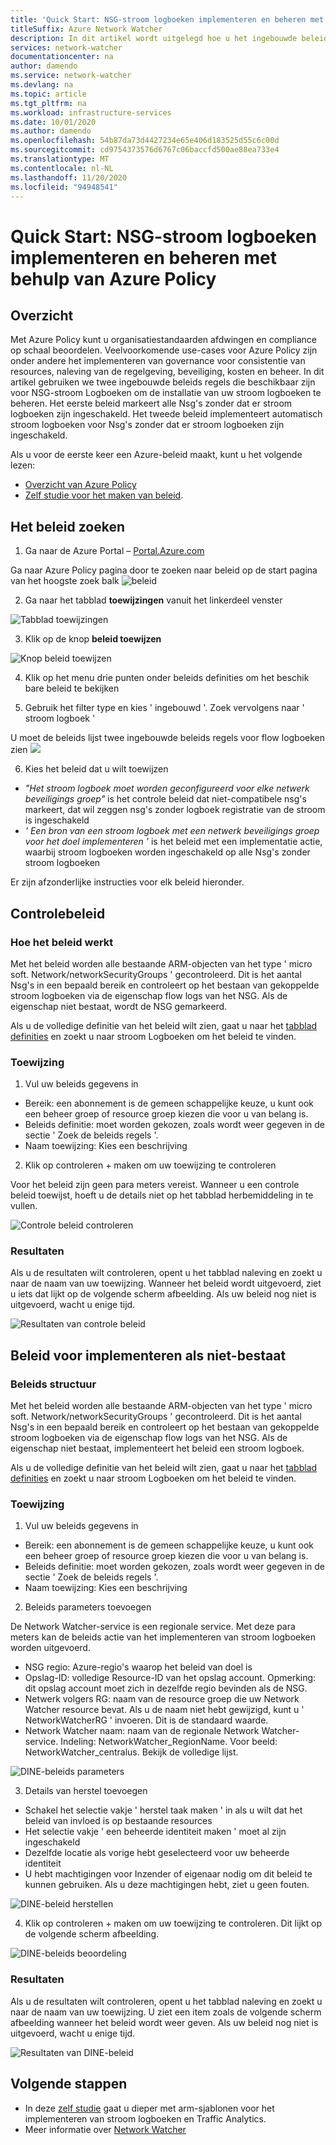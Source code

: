 ```yaml
---
title: 'Quick Start: NSG-stroom logboeken implementeren en beheren met Azure Policy'
titleSuffix: Azure Network Watcher
description: In dit artikel wordt uitgelegd hoe u het ingebouwde beleid gebruikt voor het beheren van de implementatie van NSG-stroom logboeken
services: network-watcher
documentationcenter: na
author: damendo
ms.service: network-watcher
ms.devlang: na
ms.topic: article
ms.tgt_pltfrm: na
ms.workload: infrastructure-services
ms.date: 10/01/2020
ms.author: damendo
ms.openlocfilehash: 54b87da73d4427234e65e406d183525d55c6c00d
ms.sourcegitcommit: cd9754373576d6767c06baccfd500ae88ea733e4
ms.translationtype: MT
ms.contentlocale: nl-NL
ms.lasthandoff: 11/20/2020
ms.locfileid: "94948541"
---
```

# <a name="quickstart-deploy-and-manage-nsg-flow-logs-using-azure-policy"></a>Quick Start: NSG-stroom logboeken implementeren en beheren met behulp van Azure Policy 

## <a name="overview"></a>Overzicht
Met Azure Policy kunt u organisatiestandaarden afdwingen en compliance op schaal beoordelen. Veelvoorkomende use-cases voor Azure Policy zijn onder andere het implementeren van governance voor consistentie van resources, naleving van de regelgeving, beveiliging, kosten en beheer. In dit artikel gebruiken we twee ingebouwde beleids regels die beschikbaar zijn voor NSG-stroom Logboeken om de installatie van uw stroom logboeken te beheren. Het eerste beleid markeert alle Nsg's zonder dat er stroom logboeken zijn ingeschakeld. Het tweede beleid implementeert automatisch stroom logboeken voor Nsg's zonder dat er stroom logboeken zijn ingeschakeld. 

Als u voor de eerste keer een Azure-beleid maakt, kunt u het volgende lezen: 
- [Overzicht van Azure Policy](../governance/policy/overview.md) 
- [Zelf studie voor het maken van beleid](../governance/policy/assign-policy-portal.md#create-a-policy-assignment).


## <a name="locate-the-policies"></a>Het beleid zoeken
1. Ga naar de Azure Portal – [Portal.Azure.com](https://portal.azure.com) 

Ga naar Azure Policy pagina door te zoeken naar beleid op de start pagina van het hoogste zoek balk ![ beleid](./media/network-watcher-builtin-policy/1_policy-search.png)

2. Ga naar het tabblad **toewijzingen** vanuit het linkerdeel venster

![Tabblad toewijzingen](./media/network-watcher-builtin-policy/2_assignments-tab.png)

3. Klik op de knop **beleid toewijzen** 

![Knop beleid toewijzen](./media/network-watcher-builtin-policy/3_assign-policy-button.png)

4. Klik op het menu drie punten onder beleids definities om het beschik bare beleid te bekijken

5. Gebruik het filter type en kies ' ingebouwd '. Zoek vervolgens naar ' stroom logboek '

U moet de beleids lijst twee ingebouwde beleids regels voor flow logboeken zien ![](./media/network-watcher-builtin-policy/4_filter-for-flow-log-policies.png)

6. Kies het beleid dat u wilt toewijzen

- *"Het stroom logboek moet worden geconfigureerd voor elke netwerk beveiligings groep"* is het controle beleid dat niet-compatibele nsg's markeert, dat wil zeggen nsg's zonder logboek registratie van de stroom is ingeschakeld
- *' Een bron van een stroom logboek met een netwerk beveiligings groep voor het doel implementeren '* is het beleid met een implementatie actie, waarbij stroom logboeken worden ingeschakeld op alle Nsg's zonder stroom logboeken

Er zijn afzonderlijke instructies voor elk beleid hieronder.  

## <a name="audit-policy"></a>Controlebeleid 

### <a name="how-the-policy-works"></a>Hoe het beleid werkt

Met het beleid worden alle bestaande ARM-objecten van het type ' micro soft. Network/networkSecurityGroups ' gecontroleerd. Dit is het aantal Nsg's in een bepaald bereik en controleert op het bestaan van gekoppelde stroom logboeken via de eigenschap flow logs van het NSG. Als de eigenschap niet bestaat, wordt de NSG gemarkeerd.

Als u de volledige definitie van het beleid wilt zien, gaat u naar het [tabblad definities](https://ms.portal.azure.com/#blade/Microsoft_Azure_Policy/PolicyMenuBlade/Definitions) en zoekt u naar stroom Logboeken om het beleid te vinden.

### <a name="assignment"></a>Toewijzing

1. Vul uw beleids gegevens in

- Bereik: een abonnement is de gemeen schappelijke keuze, u kunt ook een beheer groep of resource groep kiezen die voor u van belang is.  
- Beleids definitie: moet worden gekozen, zoals wordt weer gegeven in de sectie ' Zoek de beleids regels '.
- Naam toewijzing: Kies een beschrijving 

2. Klik op controleren + maken om uw toewijzing te controleren

Voor het beleid zijn geen para meters vereist. Wanneer u een controle beleid toewijst, hoeft u de details niet op het tabblad herbemiddeling in te vullen.  

![Controle beleid controleren](./media/network-watcher-builtin-policy/5_1_audit-policy-review.png)

### <a name="results"></a>Resultaten

Als u de resultaten wilt controleren, opent u het tabblad naleving en zoekt u naar de naam van uw toewijzing.
Wanneer het beleid wordt uitgevoerd, ziet u iets dat lijkt op de volgende scherm afbeelding. Als uw beleid nog niet is uitgevoerd, wacht u enige tijd. 

![Resultaten van controle beleid](./media/network-watcher-builtin-policy/7_1_audit-policy-results.png)

## <a name="deploy-if-not-exists-policy"></a>Beleid voor implementeren als niet-bestaat 

### <a name="policy-structure"></a>Beleids structuur

Met het beleid worden alle bestaande ARM-objecten van het type ' micro soft. Network/networkSecurityGroups ' gecontroleerd. Dit is het aantal Nsg's in een bepaald bereik en controleert op het bestaan van gekoppelde stroom logboeken via de eigenschap flow logs van het NSG. Als de eigenschap niet bestaat, implementeert het beleid een stroom logboek. 

Als u de volledige definitie van het beleid wilt zien, gaat u naar het [tabblad definities](https://ms.portal.azure.com/#blade/Microsoft_Azure_Policy/PolicyMenuBlade/Definitions) en zoekt u naar stroom Logboeken om het beleid te vinden. 

### <a name="assignment"></a>Toewijzing

1. Vul uw beleids gegevens in

- Bereik: een abonnement is de gemeen schappelijke keuze, u kunt ook een beheer groep of resource groep kiezen die voor u van belang is.  
- Beleids definitie: moet worden gekozen, zoals wordt weer gegeven in de sectie ' Zoek de beleids regels '.
- Naam toewijzing: Kies een beschrijving 

2. Beleids parameters toevoegen 

De Network Watcher-service is een regionale service. Met deze para meters kan de beleids actie van het implementeren van stroom logboeken worden uitgevoerd. 
- NSG regio: Azure-regio's waarop het beleid van doel is
- Opslag-ID: volledige Resource-ID van het opslag account. Opmerking: dit opslag account moet zich in dezelfde regio bevinden als de NSG. 
- Netwerk volgers RG: naam van de resource groep die uw Network Watcher resource bevat. Als u de naam niet hebt gewijzigd, kunt u ' NetworkWatcherRG ' invoeren. Dit is de standaard waarde.
- Network Watcher naam: naam van de regionale Network Watcher-service. Indeling: NetworkWatcher_RegionName. Voor beeld: NetworkWatcher_centralus. Bekijk de volledige lijst.

![DINE-beleids parameters](./media/network-watcher-builtin-policy/5_2_1_dine-policy-details-alt.png)

3. Details van herstel toevoegen

- Schakel het selectie vakje ' herstel taak maken ' in als u wilt dat het beleid van invloed is op bestaande resources 
- Het selectie vakje ' een beheerde identiteit maken ' moet al zijn ingeschakeld
- Dezelfde locatie als vorige hebt geselecteerd voor uw beheerde identiteit 
- U hebt machtigingen voor Inzender of eigenaar nodig om dit beleid te kunnen gebruiken. Als u deze machtigingen hebt, ziet u geen fouten.

![DINE-beleid herstellen](./media/network-watcher-builtin-policy/5_2_2_dine-remediation.png) 

4. Klik op controleren + maken om uw toewijzing te controleren. Dit lijkt op de volgende scherm afbeelding.

![DINE-beleids beoordeling](./media/network-watcher-builtin-policy/5_2_3_dine-review.png) 


### <a name="results"></a>Resultaten

Als u de resultaten wilt controleren, opent u het tabblad naleving en zoekt u naar de naam van uw toewijzing.
U ziet een item zoals de volgende scherm afbeelding wanneer het beleid wordt weer geven. Als uw beleid nog niet is uitgevoerd, wacht u enige tijd.

![Resultaten van DINE-beleid](./media/network-watcher-builtin-policy/7_2_dine-policy-results.png)  


## <a name="next-steps"></a>Volgende stappen 

-   In deze [zelf studie](./quickstart-configure-network-security-group-flow-logs-from-arm-template.md) gaat u dieper met arm-sjablonen voor het implementeren van stroom logboeken en Traffic Analytics.
-   Meer informatie over [Network Watcher](./index.yml)